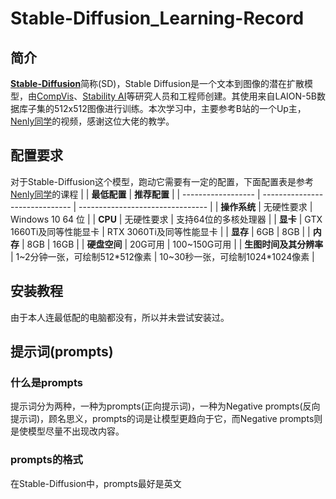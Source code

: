 # Stable-Diffusion_Learning-Record

## 简介
[**Stable-Diffusion**](https://github.com/CompVis/stable-diffusion)简称(SD)，Stable Diffusion是一个文本到图像的潜在扩散模型，由[CompVis](https://github.com/CompVis)、[Stability AI](https://github.com/Stability-AI)等研究人员和工程师创建。其使用来自LAION-5B数据库子集的512x512图像进行训练。本次学习中，主要参考B站的一个Up主，[Nenly同学](https://space.bilibili.com/1814756990)的视频，感谢这位大佬的教学。

## 配置要求
对于Stable-Diffusion这个模型，跑动它需要有一定的配置，下面配置表是参考[Nenly同学](https://space.bilibili.com/1814756990)的课程
|                    | **最低配置**               | **推荐配置**                     |
| ------------------ | ------------------------------ | -------------------------------- |
| **操作系统**       | 无硬性要求                | Windows 10 64 位                |
| **CPU**                | 无硬性要求                | 支持64位的多核处理器    |
| **显卡**             | GTX 1660Ti及同等性能显卡 | RTX 3060Ti及同等性能显卡  |
| **显存**             | 6GB                            | 8GB                              |
| **内存**             | 8GB                            | 16GB                             |
| **硬盘空间**       | 20G可用                      | 100~150G可用                   |
| **生图时间及其分辨率** | 1~2分钟一张，可绘制512\*512像素 | 10~30秒一张，可绘制1024\*1024像素 |

## 安装教程
由于本人连最低配的电脑都没有，所以并未尝试安装过。

## 提示词(prompts)

### 什么是prompts
提示词分为两种，一种为prompts(正向提示词)，一种为Negative prompts(反向提示词)，顾名思义，prompts的词是让模型更趋向于它，而Negative prompts则是使模型尽量不出现改内容。

### prompts的格式
在Stable-Diffusion中，prompts最好是英文
